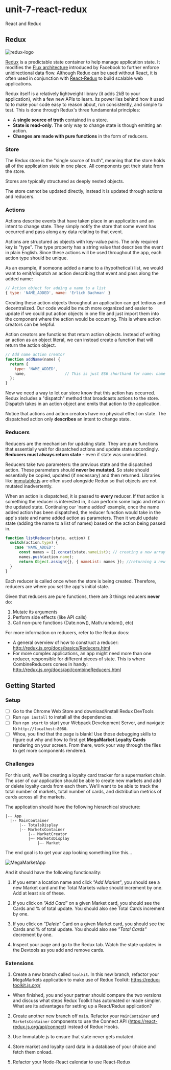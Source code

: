 # unit-7-react-redux
React and Redux

## Redux
![redux-logo](https://camo.githubusercontent.com/f28b5bc7822f1b7bb28a96d8d09e7d79169248fc/687474703a2f2f692e696d6775722e636f6d2f4a65567164514d2e706e67)

[Redux](http://redux.js.org/) is a predictable state container to help manage application state. 
It modifies the [Flux architecture](https://facebook.github.io/flux/) introduced by Facebook to further enforce unidirectional data flow. 
Although Redux can be used without React, it is often used in conjunction with [React-Redux](https://github.com/reactjs/react-redux) to build scalable web applications.

Redux itself is a relatively lightweight library (it adds 2kB to your application), with a few new APIs to learn.
Its power lies behind how it used to to make your code easy to reason about, run consistently, and simple to test.
This is done through Redux's three fundamental principles:

* A __single source of truth__ contained in a store.
* __State is read-only__. The only way to change state is though emitting an action.
* __Changes are made with pure functions__ in the form of reducers.

### Store

The Redux store is the "single source of truth", meaning that the store holds all of the application state in one place. All components get their state from the store. 

Stores are typically structured as deeply nested objects.

The store cannot be updated directly, instead it is updated through actions and reducers.

### Actions

Actions describe events that have taken place in an application and an intent to change state. They simply notify the store that some event has occurred and pass along any data relating to that event.

Actions are structured as objects with key-value pairs. The only required key is "type". The type property has a string value that describes the event in plain English. Since these actions will be used throughout the app, each action type should be unique.

As an example, if someone added a name to a (hypothetical) list, we would want to emit/dispatch an action describing that event and pass along the added name:

``` js
// Action object for adding a name to a list
{ type: 'NAME_ADDED', name: 'Erlich Bachman' }
```
Creating these action objects throughout an application can get tedious and decentralized. Our code would be much more organized and easier to update if we could put action objects in one file and just import them into the component where the action would be occurring. This is where action creators can be helpful.

Action creators are functions that return action objects. Instead of writing an action as an object literal, we can instead create a function that will return the action object.

``` js
// Add name action creator
function addName(name) {
  return {
    type: 'NAME_ADDED',
    name,                 // This is just ES6 shorthand for name: name
  };
}
```
Now we need a way to let our store know that this action has occurred. Redux includes a "dispatch" method that broadcasts actions to the store. Dispatch takes in an action object and emits that action to the application.

Notice that actions and action creators have no physical effect on state. The dispatched action only __describes__ an intent to change state.

### Reducers

Reducers are the mechanism for updating state. They are pure functions that essentially wait for dispatched actions and update state accordingly. __Reducers must always return state__ - even if state was unmodified.

Reducers take two parameters: the previous state and the dispatched action. These parameters should __never be mutated__. So state should essentially be copied, updated (if necessary) and then returned. Libraries like [immutable.js](https://facebook.github.io/immutable-js/) are often used alongside Redux so that objects are not mutated inadvertently.

When an action is dispatched, it is passed to __every__ reducer. If that action is something the reducer is interested in, it can perform some logic and return the updated state. Continuing our 'name added' example, once the name added action has been dispatched, the reducer function would take in the app's state and name added action as parameters. Then it would update state (adding the name to a list of names) based on the action being passed in.

``` js
function listReducer(state, action) {
  switch(action.type) {
    case 'NAME_ADDED':
      const names = [].concat(state.nameList); // creating a new array
      names.push(action.name);
      return Object.assign({}, { nameList: names }); //returning a new state object
  }
}
``` 

Each reducer is called once when the store is being created. Therefore, reducers are where you set the app's initial state.

Given that reducers are pure functions, there are 3 things reducers __never__ do:

1. Mutate its arguments
2. Perform side effects (like API calls)
3. Call non-pure functions (Date.now(), Math.random(), etc)

For more information on reducers, refer to the Redux docs:
- A general overview of how to construct a reducer: http://redux.js.org/docs/basics/Reducers.html
- For more complex applications, an app might need more than one reducer, responsible for different pieces of state. This is where CombineReducers comes in handy: http://redux.js.org/docs/api/combineReducers.html

## Getting Started

### Setup

- [ ] Go to the Chrome Web Store and download/install Redux DevTools
- [ ] Run `npm install` to install all the dependencies. 
- [ ] Run `npm start` to start your Webpack Development Server, and navigate to `http://localhost:8080`.
- [ ] Whoa, you find that the page is blank! Use those debugging skills to figure out why and how to first get **MegaMarket Loyalty Cards** rendering on your screen. From there, work your way through the files to get more components rendered. 

### Challenges

For this unit, we'll be creating a loyalty card tracker for a supermarket chain. The user of our application should be able to create new markets and add or delete loyalty cards from each them.  We'll want to be able to track the total number of markets, total number of cards, and distribution metrics of cards across all the markets.  

The application should have the following hierarchical structure:

````   
|-- App
  |-- MainContainer
      |-- TotalsDisplay
      |-- MarketsContainer
          |-- MarketCreator
          |—- MarketsDisplay
              |—- Market
````

The end goal is to get your app looking something like this... 

![MegaMarketApp](./docs/assets/images/MegaMarketApp.png)

And it should have the following functionality: 

1. If you enter a location name and click _"Add Market"_, you should see a new Market card and the Total Markets value should increment by one.  Add at least six of these.

2. If you click on _"Add Card"_ on a given Market card, you should see the Cards and % of total update.  You should also see Total Cards increment by one.

3. If you click on _"Delete"_ Card on a given Market card, you should see the Cards and % of total update.  You should also see _"Total Cards"_ decrement by one.

4. Inspect your page and go to the Redux tab.  Watch the state updates in the Devtools as you add and remove cards.

### Extensions

1. Create a new branch called `toolkit`. In this new branch, refactor your MegaMarkets application to make use of Redux Toolkit: https://redux-toolkit.js.org/
  - When finished, you and your partner should compare the two versions and discuss what steps Redux Toolkit has automated or made simpler. What are its advantages for setting up a React/Redux application?

2. Create another new branch off `main`. Refactor your `MainContainer` and `MarketsContainer` components to use the Connect API (https://react-redux.js.org/api/connect) instead of Redux Hooks.

3. Use Immutable.js to ensure that state never gets mutated.

4. Store market and loyalty card data in a database of your choice and fetch them onload.

5. Refactor your Node-React calendar to use React-Redux

